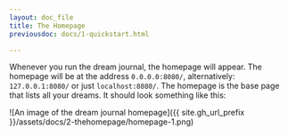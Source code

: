 ```yaml
---
layout: doc_file
title: The Homepage
previousdoc: docs/1-quickstart.html

---
```


Whenever you run the dream journal, the homepage will appear. The homepage will be at the address `0.0.0.0:8080/`, alternatively: `127.0.0.1:8080/` or just `localhost:8080/`. The homepage is the base page that lists all your dreams. It should look something like this: 

![An image of the dream journal homepage]({{ site.gh_url_prefix }}/assets/docs/2-thehomepage/homepage-1.png)
